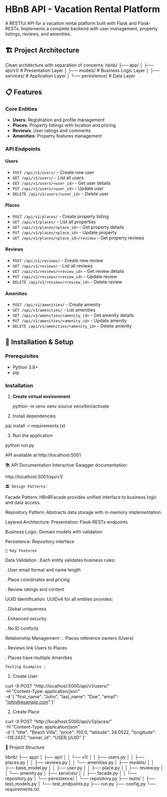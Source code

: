 # HBnB API - Vacation Rental Platform

A RESTful API for a vacation rental platform built with Flask and Flask-RESTx. Implements a complete backend with user management, property listings, reviews, and amenities.

## 🏗️ Project Architecture

Clean architecture with separation of concerns:
hbnb/
├── app/
│ ├── api/v1/ # Presentation Layer
│ ├── models/ # Business Logic Layer
│ ├── services/ # Application Layer
│ └── persistence/ # Data Layer



## 📋 Features

### Core Entities
- **Users**: Registration and profile management
- **Places**: Property listings with location and pricing
- **Reviews**: User ratings and comments
- **Amenities**: Property features management

### API Endpoints

#### Users
- `POST /api/v1/users/` - Create new user
- `GET /api/v1/users/` - List all users
- `GET /api/v1/users/<user_id>` - Get user details
- `PUT /api/v1/users/<user_id>` - Update user
- `DELETE /api/v1/users/<user_id>` - Delete user

#### Places
- `POST /api/v1/places/` - Create property listing
- `GET /api/v1/places/` - List all properties
- `GET /api/v1/places/<place_id>` - Get property details
- `PUT /api/v1/places/<place_id>` - Update property
- `GET /api/v1/places/<place_id>/reviews` - Get property reviews

#### Reviews
- `POST /api/v1/reviews/` - Create new review
- `GET /api/v1/reviews/` - List all reviews
- `GET /api/v1/reviews/<review_id>` - Get review details
- `PUT /api/v1/reviews/<review_id>` - Update review
- `DELETE /api/v1/reviews/<review_id>` - Delete review

#### Amenities
- `POST /api/v1/amenities/` - Create amenity
- `GET /api/v1/amenities/` - List amenities
- `GET /api/v1/amenities/<amenity_id>` - Get amenity details
- `PUT /api/v1/amenities/<amenity_id>` - Update amenity
- `DELETE /api/v1/amenities/<amenity_id>` - Delete amenity

## 🚀 Installation & Setup

### Prerequisites
- Python 3.8+
- pip

### Installation

1. **Create virtual environment**
    
   python -m venv venv
   source venv/bin/activate


2)  Install dependencies

pip install -r requirements.txt

3)  Run the application

python run.py

API available at http://localhost:5001

📚 API Documentation
Interactive Swagger documentation:

http://localhost:5001/api/v1/

    🏛️ Design Patterns:

Facade Pattern:
HBnBFacade provides unified interface to business logic and data access.

Repository Pattern:
Abstracts data storage with in-memory implementation.

Layered Architecture:
Presentation: Flask-RESTx endpoints

Business Logic: Domain models with validation

Persistence: Repository interface

    🔧 Key Features
Data Validation : Each entity validates business rules:

. User email format and name length

. Place coordinates and pricing

. Review ratings and content

UUID Identification: UUIDv4 for all entities provides:

. Global uniqueness

. Enhanced security

. No ID conflicts

Relationship Management  : 
. Places reference owners (Users)

. Reviews link Users to Places

. Places have multiple Amenities

    Testing Examples : 

1) Create User

curl -X POST "http://localhost:5000/api/v1/users/" \
  -H "Content-Type: application/json" \
  -d '{
    "first_name": "John",
    "last_name": "Doe",
    "email": "john@example.com"
  }'

2) Create Place

curl -X POST "http://localhost:5000/api/v1/places/" \
  -H "Content-Type: application/json" \
  -d '{
    "title": "Beach Villa",
    "price": 150.0,
    "latitude": 34.0522,
    "longitude": -118.2437,
    "owner_id": "USER_UUID"
  }'

📁 Project Structure

hbnb/
├── app/
│ ├── api/
│ │ └── v1/
│ │ ├── users.py
│ │ ├── places.py
│ │ ├── reviews.py
│ │ └── amenities.py
│ ├── models/
│ │ ├── base_model.py
│ │ ├── user.py
│ │ ├── place.py
│ │ ├── review.py
│ │ └── amenity.py
│ ├── services/
│ │ ├── facade.py
│ │ └── repository.py
│ └── persistence/
│ └── repository.py
├── tests/
│ ├── test_models.py
│ └── test_endpoints.py
├── run.py
├── config.py
└── requirements.txt






